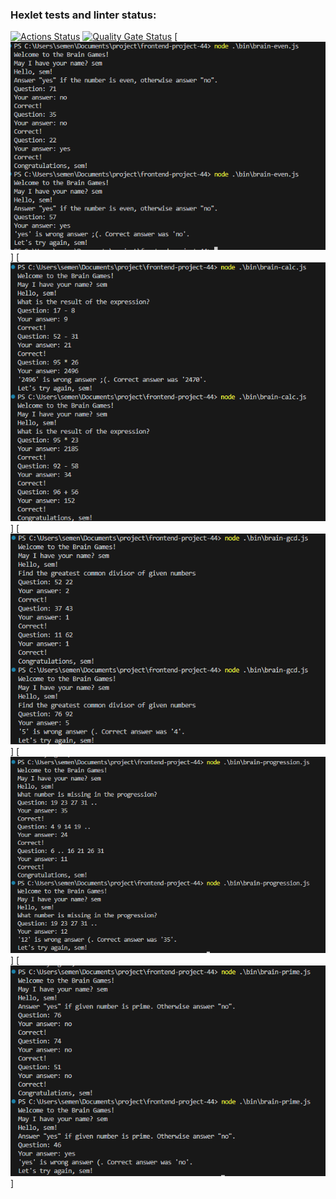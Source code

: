 ### Hexlet tests and linter status:
[![Actions Status](https://github.com/Semikx-x/frontend-project-44/actions/workflows/hexlet-check.yml/badge.svg)](https://github.com/Semikx-x/frontend-project-44/actions)
[![Quality Gate Status](https://sonarcloud.io/api/project_badges/measure?project=Semikx-x_frontend-project-44&metric=alert_status)](https://sonarcloud.io/summary/new_code?id=Semikx-x_frontend-project-44)
[![Проверка на четность](https://github.com/Semikx-x/frontend-project-44/raw/main/screenshots/even.png)]
[![Калькулятор](https://github.com/Semikx-x/frontend-project-44/raw/main/screenshots/calc.png)]
[![НОД](https://github.com/Semikx-x/frontend-project-44/raw/main/screenshots/gcd.png)]
[![Прогрессия](https://github.com/Semikx-x/frontend-project-44/raw/main/screenshots/progression.png)]
[![Простое ли число](https://github.com/Semikx-x/frontend-project-44/raw/main/screenshots/prime.png)]